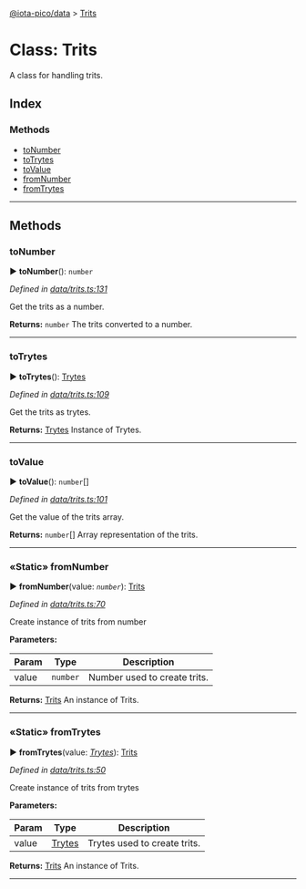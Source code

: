 [@iota-pico/data](../README.md) > [Trits](../classes/trits.md)



# Class: Trits


A class for handling trits.

## Index

### Methods

* [toNumber](trits.md#tonumber)
* [toTrytes](trits.md#totrytes)
* [toValue](trits.md#tovalue)
* [fromNumber](trits.md#fromnumber)
* [fromTrytes](trits.md#fromtrytes)



---
## Methods
<a id="tonumber"></a>

###  toNumber

► **toNumber**(): `number`



*Defined in [data/trits.ts:131](https://github.com/iotaeco/iota-pico-data/blob/142ff7f/src/data/trits.ts#L131)*



Get the trits as a number.




**Returns:** `number`
The trits converted to a number.






___

<a id="totrytes"></a>

###  toTrytes

► **toTrytes**(): [Trytes](trytes.md)



*Defined in [data/trits.ts:109](https://github.com/iotaeco/iota-pico-data/blob/142ff7f/src/data/trits.ts#L109)*



Get the trits as trytes.




**Returns:** [Trytes](trytes.md)
Instance of Trytes.






___

<a id="tovalue"></a>

###  toValue

► **toValue**(): `number`[]



*Defined in [data/trits.ts:101](https://github.com/iotaeco/iota-pico-data/blob/142ff7f/src/data/trits.ts#L101)*



Get the value of the trits array.




**Returns:** `number`[]
Array representation of the trits.






___

<a id="fromnumber"></a>

### «Static» fromNumber

► **fromNumber**(value: *`number`*): [Trits](trits.md)



*Defined in [data/trits.ts:70](https://github.com/iotaeco/iota-pico-data/blob/142ff7f/src/data/trits.ts#L70)*



Create instance of trits from number


**Parameters:**

| Param | Type | Description |
| ------ | ------ | ------ |
| value | `number`   |  Number used to create trits. |





**Returns:** [Trits](trits.md)
An instance of Trits.






___

<a id="fromtrytes"></a>

### «Static» fromTrytes

► **fromTrytes**(value: *[Trytes](trytes.md)*): [Trits](trits.md)



*Defined in [data/trits.ts:50](https://github.com/iotaeco/iota-pico-data/blob/142ff7f/src/data/trits.ts#L50)*



Create instance of trits from trytes


**Parameters:**

| Param | Type | Description |
| ------ | ------ | ------ |
| value | [Trytes](trytes.md)   |  Trytes used to create trits. |





**Returns:** [Trits](trits.md)
An instance of Trits.






___



